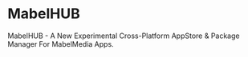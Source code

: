 # MabelHUB
MabelHUB - A New Experimental Cross-Platform AppStore &amp; Package Manager For MabelMedia Apps.
